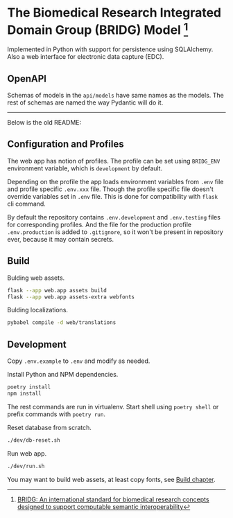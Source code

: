 # The Biomedical Research Integrated Domain Group (BRIDG) Model [^1]

Implemented in Python with support for persistence using SQLAlchemy.
Also a web interface for electronic data capture (EDC).

## OpenAPI

Schemas of models in the `api/models` have same names as the models.
The rest of schemas are named the way Pydantic will do it.

---

Below is the old README:

## Configuration and Profiles

The web app has notion of profiles.
The profile can be set using `BRIDG_ENV` environment variable,
which is `development` by default.

Depending on the profile the app loads environment variables from `.env` file and profile specific `.env.xxx` file.
Though the profile specific file doesn't override variables set in `.env` file.
This is done for compatibility with `flask` cli command.

By default the repository contains `.env.development` and `.env.testing` files for corresponding profiles.
And the file for the production profile `.env.production` is added to `.gitignore`, so it won't be present in repository ever, because it may contain secrets.

## Build

Bulding web assets.

```sh
flask --app web.app assets build
flask --app web.app assets-extra webfonts
```

Bulding localizations.

```sh
pybabel compile -d web/translations
```

## Development

Copy `.env.example` to `.env` and modify as needed.

Install Python and NPM dependencies.

```sh
poetry install
npm install
```

The rest commands are run in virtualenv.
Start shell using `poetry shell` or prefix commands with `poetry run`.

Reset database from scratch.

```sh
./dev/db-reset.sh
```

Run web app.

```sh
./dev/run.sh
```

You may want to build web assets, at least copy fonts, see [Build chapter](#build).

[^1]: [BRIDG: An international standard for biomedical research concepts designed to support computable semantic interoperability](https://bridgmodel.nci.nih.gov)
